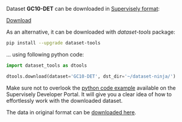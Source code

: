 Dataset **GC10-DET** can be downloaded in [Supervisely format](https://developer.supervisely.com/api-references/supervisely-annotation-json-format):

 [Download](https://assets.supervisely.com/supervisely-supervisely-assets-public/teams_storage/W/X/xG/wcSlZItoiZHQcoG9CdZSMmI3dc6R7OrTwJt273magciyD8tXc5CUqYezudKdufHnRFFL2q0uP9iWMD5p2lIZHAIiUG8n2g4WEh1L6KRJtS5mgObCfiX1PMa1Qnxf.tar)

As an alternative, it can be downloaded with *dataset-tools* package:
``` bash
pip install --upgrade dataset-tools
```

... using following python code:
``` python
import dataset_tools as dtools

dtools.download(dataset='GC10-DET', dst_dir='~/dataset-ninja/')
```
Make sure not to overlook the [python code example](https://developer.supervisely.com/getting-started/python-sdk-tutorials/iterate-over-a-local-project) available on the Supervisely Developer Portal. It will give you a clear idea of how to effortlessly work with the downloaded dataset.

The data in original format can be [downloaded here](https://www.kaggle.com/datasets/alex000kim/gc10det/download?datasetVersionNumber=1).